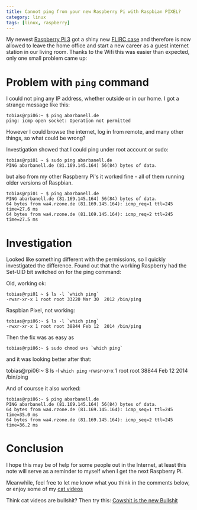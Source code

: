 ```yaml
---
title: Cannot ping from your new Raspberry Pi with Raspbian PIXEL? 
category: linux
tags: [linux, raspberry]
---
```


My newest [Raspberry Pi 3](https://www.raspberrypi.org/products/raspberry-pi-3-model-b/)
 got a shiny new [FLIRC case](https://thepihut.com/collections/raspberry-pi-cases/products/flirc-raspberry-pi-3-b-case)
and therefore is now allowed 
to leave the home office and start a new career as a guest internet station in our 
living room. Thanks to the Wifi this was easier than expected, only one small 
problem came up: 

# Problem with ```ping``` command

I could not ping any IP address, whether outside or in our home.
I got a strange message like this: 

	tobias@rpi06:~ $ ping abarbanell.de
	ping: icmp open socket: Operation not permitted

However I could browse the internet, log in from remote, and many other things, 
so what could be wrong? 

Investigation showed that I could ping under root account or sudo: 

	tobias@rpi01 ~ $ sudo ping abarbanell.de
	PING abarbanell.de (81.169.145.164) 56(84) bytes of data.

but also from my other Raspberry Pi's it worked fine - all of them
running older versions of Raspbian.

	tobias@rpi01 ~ $ ping abarbanell.de
	PING abarbanell.de (81.169.145.164) 56(84) bytes of data.
	64 bytes from wa4.rzone.de (81.169.145.164): icmp_req=1 ttl=245 time=27.6 ms
	64 bytes from wa4.rzone.de (81.169.145.164): icmp_req=2 ttl=245 time=27.5 ms

# Investigation

Looked like something different with the permissions, so I quickly investigated
the difference. Found out that the working Raspberry had the 
Set-UID bit switched on for the ping command: 

Old, working ok: 

	tobias@rpi01 ~ $ ls -l `which ping`
	-rwsr-xr-x 1 root root 33220 Mar 30  2012 /bin/ping

Raspbian Pixel, not working: 

	tobias@rpi06:~ $ ls -l `which ping`
	-rwxr-xr-x 1 root root 38844 Feb 12  2014 /bin/ping

Then the fix was as easy as 

	tobias@rpi06:~ $ sudo chmod u+s `which ping`

and it was looking better after that:

tobias@rpi06:~ $ ls -l `which ping`
-rwsr-xr-x 1 root root 38844 Feb 12  2014 /bin/ping

And of coursse it also worked: 

	tobias@rpi06:~ $ ping abarbanell.de
	PING abarbanell.de (81.169.145.164) 56(84) bytes of data.
	64 bytes from wa4.rzone.de (81.169.145.164): icmp_seq=1 ttl=245 time=35.0 ms
	64 bytes from wa4.rzone.de (81.169.145.164): icmp_seq=2 ttl=245 time=36.2 ms

# Conclusion

I hope this may be of help for some people out in the Internet, at least this note will serve as a reminder 
to myself when I get the next Raspberry Pi.

Meanwhile, feel free to let me know what you think in the comments below, 
or enjoy some of 
my [cat videos](https://www.youtube.com/watch?v=YPZPXDizUkU&list=PLyu5cHg7bWPjyymUCRJcpN_-fyoZzvlWh)

Think cat videos are bullshit? Then try this: 
[Cowshit is the new Bullshit](https://www.youtube.com/watch?v=bLTNhu8izu0)








